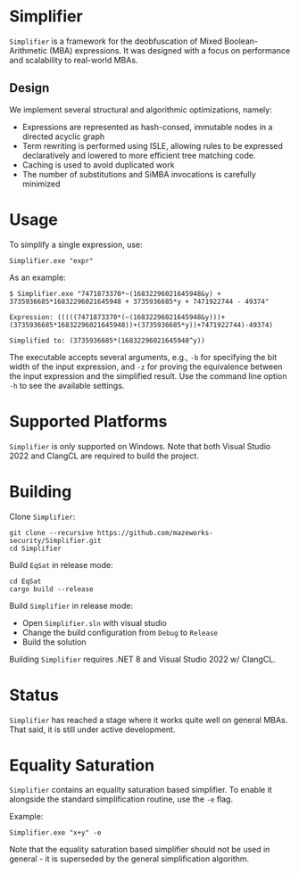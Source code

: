 # Simplifier
`Simplifier` is a framework for the deobfuscation of Mixed Boolean-Arithmetic (MBA) expressions. It was designed with a focus on performance and scalability to real-world MBAs. 

## Design
We implement several structural and algorithmic optimizations, namely:

* Expressions are represented as hash-consed, immutable nodes in a directed acyclic graph
* Term rewriting is performed using ISLE, allowing rules to be expressed declaratively and lowered to more efficient tree matching code.
* Caching is used to avoid duplicated work
* The number of substitutions and SiMBA invocations is carefully minimized

# Usage
To simplify a single expression, use:
```
Simplifier.exe "expr"
```

As an example:
```
$ Simplifier.exe "7471873370*~(16832296021645948&y) + 3735936685*16832296021645948 + 3735936685*y + 7471922744 - 49374"

Expression: (((((7471873370*(~(16832296021645948&y)))+(3735936685*16832296021645948))+(3735936685*y))+7471922744)-49374)

Simplified to: (3735936685*(16832296021645948^y))
```

The executable accepts several arguments, e.g., `-b` for specifying the bit width of the input expression, and `-z` for proving the equivalence between the input expression and the simplified result. Use the command line option `-h` to see the available settings.

# Supported Platforms 
`Simplifier` is only supported on Windows. Note that both Visual Studio 2022 and ClangCL are required to build the project.

# Building
Clone `Simplifier`:
```
git clone --recursive https://github.com/mazeworks-security/Simplifier.git
cd Simplifier
```

Build `EqSat` in release mode:
```
cd EqSat
cargo build --release
```
Build `Simplifier` in release mode:
- Open `Simplifier.sln` with visual studio
- Change the build configuration from `Debug` to `Release`
- Build the solution

Building `Simplifier` requires .NET 8 and Visual Studio 2022 w/ ClangCL.

# Status
`Simplifier` has reached a stage where it works quite well on general MBAs. That said, it is still under active development. 

# Equality Saturation
`Simplifier` contains an equality saturation based simplifier. To enable it alongside the standard simplification routine, use the `-e` flag.

Example:
```
Simplifier.exe "x+y" -e
```

Note that the equality saturation based simplifier should not be used in general - it is superseded by the general simplification algorithm.